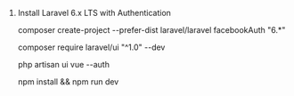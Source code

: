 1. Install Laravel 6.x LTS with Authentication

    composer create-project --prefer-dist laravel/laravel facebookAuth "6.*"

    composer require laravel/ui "^1.0" --dev

    php artisan ui vue --auth

    npm install && npm run dev
